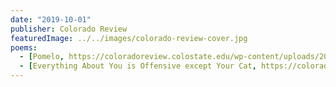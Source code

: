 ```yaml
---
date: "2019-10-01"
publisher: Colorado Review
featuredImage: ../../images/colorado-review-cover.jpg
poems: 
  - [Pomelo, https://coloradoreview.colostate.edu/wp-content/uploads/2019/07/TOC-for-web.pdf]
  - [Everything About You is Offensive except Your Cat, https://coloradoreview.colostate.edu/wp-content/uploads/2019/07/TOC-for-web.pdf]
---
```

